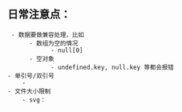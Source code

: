 ## 日常注意点：
	 - 数据要做兼容处理，比如
		  - 数组为空的情况
				- null[0]
		  - 空对象
				- undefined.key, null.key 等都会报错
	- 单引号/双引号
		- 
	- 文件大小限制
		- svg：